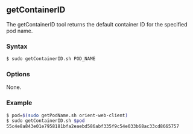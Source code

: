 ## getContainerID

The getContainerID tool returns the default container ID for the specified pod name.

### Syntax

```Bash
$ sudo getContainerID.sh POD_NAME
```

### Options

None.

### Example

```Bash
$ pod=$(sudo getPodName.sh orient-web-client)
$ sudo getContainerID.sh $pod
55c4e8a843e01e7958181bfa2eaebd586abf335f9c54e033b68ac33cd8665757
```